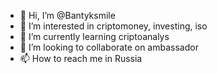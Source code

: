 - 👋 Hi, I’m @Bantyksmile
- 👀 I’m interested in criptomoney, investing, iso
- 🌱 I’m currently learning criptoanalys
- 💞️ I’m looking to collaborate on ambassador
- 📫 How to reach me in Russia

<!---
Bantyksmile/Bantyksmile is a ✨ special ✨ repository because its `README.md` (this file) appears on your GitHub profile.
You can click the Preview link to take a look at your changes.
--->
